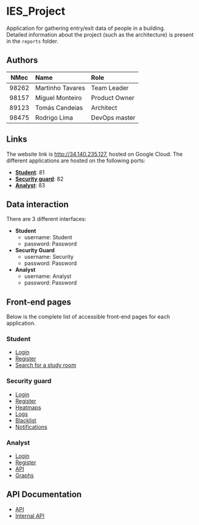 # IES_Project

Application for gathering entry/exit data of people in a building.  
Detailed information about the project (such as the architecture) is present in the `reports` folder.

## Authors
| NMec | Name | Role |  
|:-:|:--|:--|  
| 98262 | Martinho Tavares | Team Leader |  
| 98157 | Miguel Monteiro | Product Owner |  
| 89123 | Tomás Candeias | Architect |  
| 98475 | Rodrigo Lima | DevOps master |  

## Links

The website link is http://34.140.235.127, hosted on Google Cloud. The different applications are hosted on the following ports:
- [**Student**](http://34.140.235.127:81): 81
- [**Security guard**](http://34.140.235.127:82): 82
- [**Analyst**](http://34.140.235.127:83): 83

## Data interaction

There are 3 different interfaces:
- **Student**
  - username: Student
  - password: Password
- **Security Guard**
  - username: Security
  - password: Password
- **Analyst**
  - username: Analyst
  - password: Password

## Front-end pages

Below is the complete list of accessible front-end pages for each application.

### Student
- [Login](http://34.140.235.127:81/login)
- [Register](http://34.140.235.127:81/register)
- [Search for a study room](http://34.140.235.127:81/studyRooms)

### Security guard
- [Login](http://34.140.235.127:82/login)
- [Register](http://34.140.235.127:82/register)
- [Heatmaps](http://34.140.235.127:82/heatmaps)
- [Logs](http://34.140.235.127:82/logs)
- [Blacklist](http://34.140.235.127:82/blacklist)
- [Notifications](http://34.140.235.127:82/notifications)

### Analyst
- [Login](http://34.140.235.127:83/login)
- [Register](http://34.140.235.127:83/register)
- [API](http://34.140.235.127:83/api)
- [Graphs](http://34.140.235.127:83/graphs)

## API Documentation
- [API](http://34.140.235.127:83/swagger-ui.html)
- [Internal API](http://34.140.235.127:84/swagger-ui.html)
